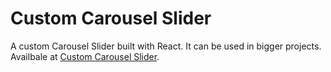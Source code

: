 # Custom Carousel Slider

A custom Carousel Slider built with React.
It can be used in bigger projects.
Availbale at [Custom Carousel Slider](https://custom-carousel-slider-vitorfnery.netlify.app/).